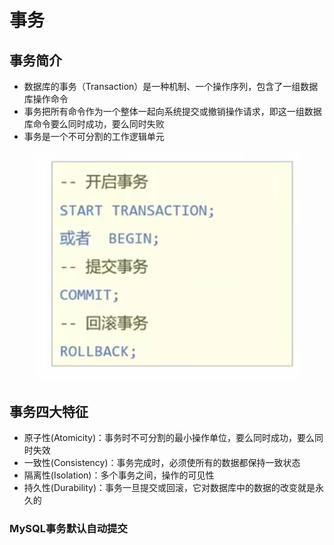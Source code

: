 # 事务

## 事务简介

* 数据库的事务（Transaction）是一种机制、一个操作序列，包含了一组数据库操作命令
* 事务把所有命令作为一个整体一起向系统提交或撤销操作请求，即这一组数据库命令要么同时成功，要么同时失败
* 事务是一个不可分割的工作逻辑单元

<figure><img src="../.gitbook/assets/Screen Shot 2022-11-14 at 7.09.03 PM.png" alt=""><figcaption></figcaption></figure>

## 事务四大特征

* 原子性(Atomicity)：事务时不可分割的最小操作单位，要么同时成功，要么同时失效
* 一致性(Consistency)：事务完成时，必须使所有的数据都保持一致状态
* 隔离性(Isolation)：多个事务之间，操作的可见性
* 持久性(Durability)：事务一旦提交或回滚，它对数据库中的数据的改变就是永久的

### MySQL事务默认自动提交
